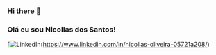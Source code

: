 ### Hi there 👋

### Olá eu sou Nicollas dos Santos!

[![LinkedIn](https://img.shields.io/badge/LinkedIn-0077B5?style=for-the-badge&logo=linkedin&logoColor=white])(https://www.linkedin.com/in/nicollas-oliveira-05721a208/)
